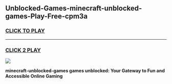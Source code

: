 
## Unblocked-Games-minecraft-unblocked-games-Play-Free-cpm3a
<h3>
<a href="https://premium76.site?title=minecraft-unblocked-games&ref=18A1">CLICK TO PLAY</a></h3>
<hr>

<h3>
<a href="https://premium76.site?title=minecraft-unblocked-games&ref=18A1">CLICK 2 PLAY</a>
  
</h3>

<a href="https://premium76.site?title=minecraft-unblocked-games&ref=18A1"><img src="https://clearcache.store/games.png"></a>


**minecraft-unblocked-games games unblocked: Your Gateway to Fun and Accessible Online Gaming**
